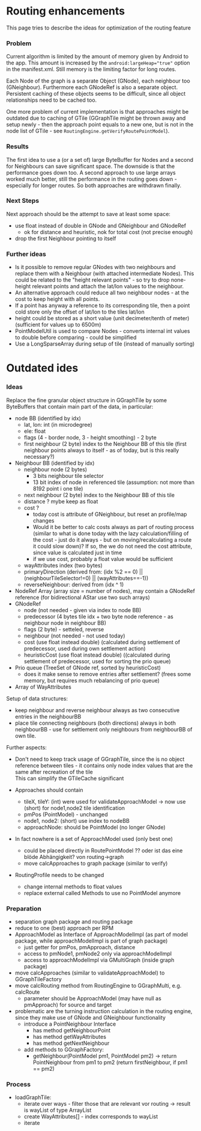 # Routing enhancements

This page tries to describe the ideas for optimization of the routing feature

### Problem

Current algorithm is limited by the amount of memory given by Android to the app.
This amount is increased by the `android:largeHeap="true"` option in the manifest.xml.
Still memory is the limiting factor for long routes.

Each Node of the graph is a separate Object (GNode), each neighbour too (GNeighbour). Furthermore each GNodeRef is also a separate object.
Persistent caching of these objects seems to be difficult, since all object relationships need to be cached too.

One more problem of current implementation is that approaches might be outdated due to caching of GTile (GGraphTile might be thrown away and setup newly - then 
the approach point equals to a new one, but is not in the node list of GTile - see `RoutingEngine.getVerifyRoutePointModel`).

### Results

The first idea to use a (or a set of) large ByteBuffer for Nodes and a second for Neighbours can save significant space. The downside is that the performance goes down too.
A second approach to use large arrays worked much better, still the performance in the routing goes down - especially for longer routes.
So both approaches are withdrawn finally.

### Next Steps

Next approach should be the attempt to save at least some space:
  - use float instead of double in GNode and GNeighbour and GNodeRef
    - ok for distance and heuristic, nok for total cost (not precise enough)
  - drop the first Neighbour pointing to itself

### Further ideas

  - Is it possible to remove regular GNodes with two neighbours and replace them with a Neighbour (with attached intermediate Nodes). 
    This could be related to the "height relevant points"  - so try to drop none-height relevant points and attach the lat/lon values to the neighbour.
  - An alternative approach could reduce all two neighbour nodes - at the cost to keep height with all points.
  - If a point has anyway a reference to its corresponding tile, then a point cold store only the offset of lat/lon to the tiles lat/lon
  - height could be stored as a short value (unit decimeter/tenth of meter) (sufficient for values up to 6500m)
  - PointModelUtil is used to compare Nodes - converts internal int values to double before comparing - could be simplified
  - Use a LongSparseArray during setup of tile (instead of manually sorting)



# Outdated ides

### Ideas

Replace the fine granular object structure in GGraphTile by some ByteBuffers that contain main part of the data, in particular:
- node BB (identified by idx)
  - lat, lon: int (in microdegree)
  - ele: float
  - flags (4 - border node, 3 - height smoothing) - 2 byte
  - first neighbour (2 byte)  index to the Neighbour BB of this tile (first neighbour points always to itself - as of today, but is this really necessary?)  
- Neighbour BB (identified by idx)
  - neighbour node (2 bytes)
    - 3 bits neighbour tile selector
    - 13 bit index of node in referenced tile (assumption: not more than 8192 point i one tile)
  - next neighbour (2 byte) index to the Neighbour BB of this tile
  - distance ? mybe keep as float
  - cost ?
    - today cost is attribute of GNeighbour, but reset an profile/map changes
    - Would it be better to calc costs always as part of routing process (similar to what is done today with the lazy calculation/filling of the cost - just do it always - but on moving/recalculating a route it could slow down)? 
      If so, the we do not need the cost attribute, since value is calculated just in time
    - if we use cost, probably a float value would be sufficient
  - wayAttributes index (two bytes) 
  - primaryDirection (derived from: (idx %2 == 0) || (neighbourTileSelector!=0) || (wayAttributes==-1))
  - reverseNeighbour: derived from (idx ^ 1)
- NodeRef Array (array size = number of nodes), may contain a GNodeRef reference (for bidirectional AStar use two such arrays)
- GNodeRef
  - node  (not needed - given via index to node BB)
  - predecessor (4 bytes tile idx + two byte node reference - as neighbour node in neighbour BB)
  - flags (2 byte)  - setteled, reverse
  - neighbour (not needed - not used today)
  - cost (use float instead double) (calculated during settlement of predecessor, used during own settlement action)
  - heuristicCost (use float instead double) ((calculated during settlement of predecessor, used for sorting the prio queue)
- Prio queue (TreeSet of GNode ref, sorted by heuristicCost)
  - does it make sense to remove entries after settlement? (frees some memory, but requires much rebalancing of prio queue)
- Array of WayAttributes

Setup of data structures:
- keep neighbour and reverse neighbour always as two consecutive entries in the neighbourBB
- place tile connecting neighbours (both directions) always in both neighbourBB - use for settlement only neighbours from neighbourBB of own tile.

Further aspects:
- Don't need to keep track usage of GGraphTile, since the is no object reference between tiles - it contains only node index values that are the same 
  after recreation of the tile  
  This can simplify the GTileCache significant
- Approaches should contain
  - tileX, tileY: (int) were used for validateApproachModel -> now use (short) for node1,node2 tile identification
  - pmPos (PointModel) - unchanged
  - node1, node2: (short) use index to nodeBB 
  - approachNode: should be PointModel (no longer GNode)
- In fact nowhere is a set of ApproachModel used (only best one)
  - could be placed directly in RoutePointModel ?? oder ist das eine blöde Abhängigkeit? von routing->graph
  - move calcApproaches to graph package (similar to verify)
  
- RoutingProfile needs to be changed
  - change internal methods to float values
  - replace external called Methods to use no PointModel anymore

### Preparation

- separation graph package and routing package
- reduce to one (best) approach per RPM
- ApproachModel as Interface of ApproachModelImpl (as part of model package, while approachModelImpl is part of graph package)
  - just getter for pmPos, pmApproach, distance
  - access to pmNode1, pmNode2 only via approachModelImpl
  - access to approachModelImpl via GMultiGraph (inside graph package) 
- move calcApproaches (similar to validateApproachModel) to GGraphTileFactory
- move calcRouting method from RoutingEngine to GGraphMulti, e.g. calcRoute
  - parameter should be ApproachModel (may have null as pmApproach) for source and target
- problematic are the turning instruction calculation in the routing engine, since they make use of GNode and GNeighbour functionality
  - introduce a PointNeighbour Interface
    - has method getNeighbourPoint
    - has method getWayAttributes
    - has method getNextNeighbour
  - add methods to GGraphFactory:
    - getNeighbour(PointModel pm1, PointModel pm2) -> return PointNeighbour from pm1 to pm2
      (return firstNeighbour, if pm1 == pm2)
  

### Process
- loadGraphTile:
  - iterate over ways - filter those that are relevant vor routing -> result is wayList of type ArrayList<Way>
  - create WayAttributes[] - index corresponds to wayList
  - iterate